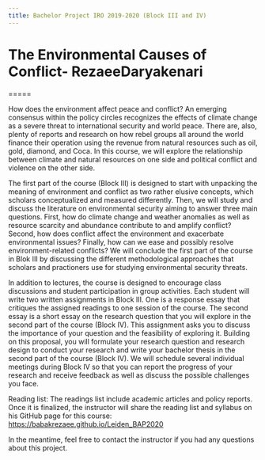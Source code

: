 ```yaml
---
title: Bachelor Project IRO 2019-2020 (Block III and IV)
---
```


# The Environmental Causes of Conflict- RezaeeDaryakenari
=====

How does the environment affect peace and conflict? An emerging consensus within the policy circles recognizes the effects of climate change as a severe threat to international security and world peace. There are, also, plenty of reports and research on how rebel groups all around the world finance their operation using the revenue from natural resources such as oil, gold, diamond, and Coca. In this course, we will explore the relationship between climate and natural resources on one side and political conflict and violence on the other side. 

The first part of the course (Block III) is designed to start with unpacking the meaning of environment and conflict as two rather elusive concepts, which scholars conceptualized and measured differently. Then, we will study and discuss the literature on environmental security aiming to answer three main questions. First, how do climate change and weather anomalies as well as resource scarcity and abundance contribute to and amplify conflict? Second, how does conflict affect the environment and exacerbate environmental issues? Finally, how can we ease and possibly resolve environment-related conflicts? We will conclude the first part of the course in Blok III by discussing the different methodological approaches that scholars and practioners use for studying environmental security threats.

In addition to lectures, the course is designed to encourage class discussions and student participation in group activities. Each student will write two written assignments in Block III. One is a response essay that critiques the assigned readings to one session of the course. The second essay is a short essay on the research question that you will explore in the second part of the course (Block IV). This assignment asks you to discuss the importance of your question and the feasibility of exploring it. Building on this proposal, you will formulate your research question and research design to conduct your research and write your bachelor thesis in the second part of the course (Block IV). We will schedule several individual meetings during Block IV so that you can report the progress of your research and receive feedback as well as discuss the possible challenges you face.

Reading list:
The readings list include academic articles and policy reports. Once it is finalized, the instructor will share the reading list and syllabus on his GitHub page for this course: https://babakrezaee.github.io/Leiden_BAP2020 

In the meantime, feel free to contact the instructor if you had any questions about this project. 
